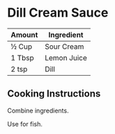 # Dill Cream Sauce  
  
|Amount|Ingredient|  
|----|----|  
½ Cup | Sour Cream  
1 Tbsp | Lemon Juice  
2 tsp | Dill  
  
## Cooking Instructions  
Combine ingredients.  
  
Use for fish.  
  